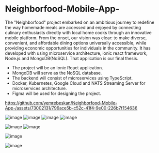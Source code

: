 # Neighborfood-Mobile-App-
The "Neighborfood" project embarked on an ambitious journey to redefine the way homemade meals are accessed and enjoyed by connecting culinary enthusiasts directly with local home cooks through an innovative mobile platform. From the onset, our vision was clear: to make diverse, convenient, and affordable dining options universally accessible, while providing economic opportunities for individuals in the community. It has developed with using microservice architecture, ionic react framework, Node.js and MongoDB(NoSQL). That application is our final thesis.

- The project will be an Ionic React application.
- MongoDB will serve as the NoSQL database.
- The backend will consist of microservices using TypeScript.
- Docker, Kubernetes, Google Cloud  and NATS Streaming Server for microservices architecture. 
- Figma will be used for designing the project.



https://github.com/yemrebeskan/Neighborfood-Mobile-App-/assets/73002131/796ace5b-c52c-41f4-9e00-226b7f154636

![image](https://github.com/yemrebeskan/Neighborfood-Mobile-App-/assets/73002131/b3bc1e2c-4442-41ab-9746-b642ce3f4820)
![image](https://github.com/yemrebeskan/Neighborfood-Mobile-App-/assets/73002131/b16120a1-1a7f-453f-a5f7-500dd4798ff7)
![image](https://github.com/yemrebeskan/Neighborfood-Mobile-App-/assets/73002131/28c63421-b5e3-47c7-9cdb-e5774ad61d72)
![image](https://github.com/yemrebeskan/Neighborfood-Mobile-App-/assets/73002131/a0e0f1c1-b9d0-41a6-bf2d-79dfafc019f0)

![image](https://github.com/yemrebeskan/Neighborfood-Mobile-App-/assets/73002131/d9824855-3c6b-435e-8044-143023cbd86e)
![image](https://github.com/yemrebeskan/Neighborfood-Mobile-App-/assets/73002131/5b753bee-e712-4f14-8e42-0cbb33ef02fd)

![image](https://github.com/yemrebeskan/Neighborfood-Mobile-App-/assets/73002131/3161ee98-f570-4a3c-a588-3e036f26d003)

![image](https://github.com/yemrebeskan/Neighborfood-Mobile-App-/assets/73002131/2475ddb7-3168-406a-b8f5-da07f0d3df6f)



